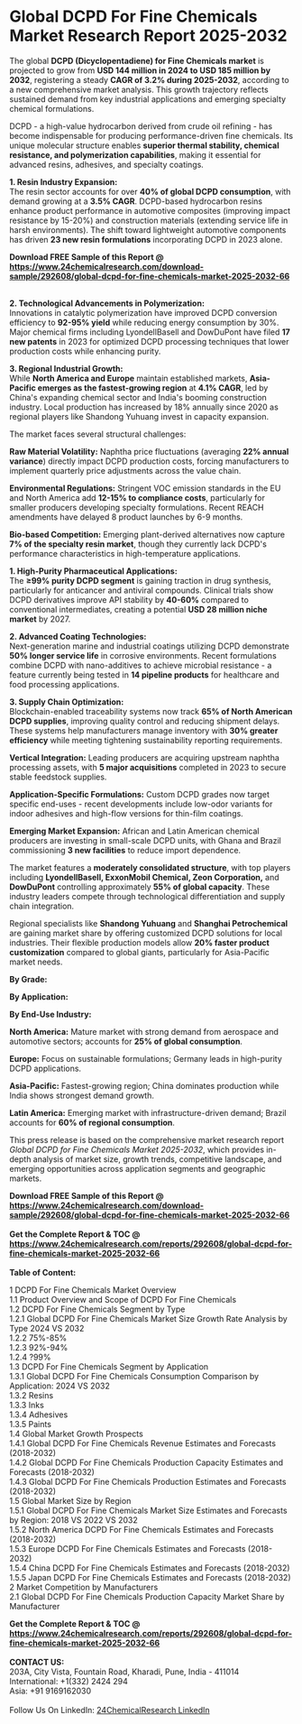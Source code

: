 <h1>Global DCPD For Fine Chemicals Market Research Report 2025-2032</h1><p>The global <strong>DCPD (Dicyclopentadiene) for Fine Chemicals market</strong> is projected to grow from <strong>USD 144 million in 2024 to USD 185 million by 2032</strong>, registering a steady <strong>CAGR of 3.2% during 2025-2032</strong>, according to a new comprehensive market analysis. This growth trajectory reflects sustained demand from key industrial applications and emerging specialty chemical formulations.</p><p>DCPD - a high-value hydrocarbon derived from crude oil refining - has become indispensable for producing performance-driven fine chemicals. Its unique molecular structure enables <strong>superior thermal stability, chemical resistance, and polymerization capabilities</strong>, making it essential for advanced resins, adhesives, and specialty coatings.</p><p><strong>1. Resin Industry Expansion:</strong><br>
The resin sector accounts for over <strong>40% of global DCPD consumption</strong>, with demand growing at a <strong>3.5% CAGR</strong>. DCPD-based hydrocarbon resins enhance product performance in automotive composites (improving impact resistance by 15-20%) and construction materials (extending service life in harsh environments). The shift toward lightweight automotive components has driven <strong>23 new resin formulations</strong> incorporating DCPD in 2023 alone.</p><div><b>Download FREE Sample of this Report @ 
            <a href="https://www.24chemicalresearch.com/download-sample/292608/global-dcpd-for-fine-chemicals-market-2025-2032-66">
            https://www.24chemicalresearch.com/download-sample/292608/global-dcpd-for-fine-chemicals-market-2025-2032-66</a></b></div><br><p><strong>2. Technological Advancements in Polymerization:</strong><br>
Innovations in catalytic polymerization have improved DCPD conversion efficiency to <strong>92-95% yield</strong> while reducing energy consumption by 30%. Major chemical firms including LyondellBasell and DowDuPont have filed <strong>17 new patents</strong> in 2023 for optimized DCPD processing techniques that lower production costs while enhancing purity.</p><p><strong>3. Regional Industrial Growth:</strong><br>
While <strong>North America and Europe</strong> maintain established markets, <strong>Asia-Pacific emerges as the fastest-growing region</strong> at <strong>4.1% CAGR</strong>, led by China's expanding chemical sector and India's booming construction industry. Local production has increased by 18% annually since 2020 as regional players like Shandong Yuhuang invest in capacity expansion.</p><p>The market faces several structural challenges:</p><p><strong>Raw Material Volatility:</strong> Naphtha price fluctuations (averaging <strong>22% annual variance</strong>) directly impact DCPD production costs, forcing manufacturers to implement quarterly price adjustments across the value chain.</p><p><strong>Environmental Regulations:</strong> Stringent VOC emission standards in the EU and North America add <strong>12-15% to compliance costs</strong>, particularly for smaller producers developing specialty formulations. Recent REACH amendments have delayed 8 product launches by 6-9 months.</p><p><strong>Bio-based Competition:</strong> Emerging plant-derived alternatives now capture <strong>7% of the specialty resin market</strong>, though they currently lack DCPD's performance characteristics in high-temperature applications.</p><p><strong>1. High-Purity Pharmaceutical Applications:</strong><br>
The <strong>≥99% purity DCPD segment</strong> is gaining traction in drug synthesis, particularly for anticancer and antiviral compounds. Clinical trials show DCPD derivatives improve API stability by <strong>40-60%</strong> compared to conventional intermediates, creating a potential <strong>USD 28 million niche market</strong> by 2027.</p><p><strong>2. Advanced Coating Technologies:</strong><br>
Next-generation marine and industrial coatings utilizing DCPD demonstrate <strong>50% longer service life</strong> in corrosive environments. Recent formulations combine DCPD with nano-additives to achieve microbial resistance - a feature currently being tested in <strong>14 pipeline products</strong> for healthcare and food processing applications.</p><p><strong>3. Supply Chain Optimization:</strong><br>
Blockchain-enabled traceability systems now track <strong>65% of North American DCPD supplies</strong>, improving quality control and reducing shipment delays. These systems help manufacturers manage inventory with <strong>30% greater efficiency</strong> while meeting tightening sustainability reporting requirements.</p><p><strong>Vertical Integration:</strong> Leading producers are acquiring upstream naphtha processing assets, with <strong>5 major acquisitions</strong> completed in 2023 to secure stable feedstock supplies.</p><p><strong>Application-Specific Formulations:</strong> Custom DCPD grades now target specific end-uses - recent developments include low-odor variants for indoor adhesives and high-flow versions for thin-film coatings.</p><p><strong>Emerging Market Expansion:</strong> African and Latin American chemical producers are investing in small-scale DCPD units, with Ghana and Brazil commissioning <strong>3 new facilities</strong> to reduce import dependence.</p><p>The market features a <strong>moderately consolidated structure</strong>, with top players including <strong>LyondellBasell, ExxonMobil Chemical, Zeon Corporation,</strong> and <strong>DowDuPont</strong> controlling approximately <strong>55% of global capacity</strong>. These industry leaders compete through technological differentiation and supply chain integration.</p><p>Regional specialists like <strong>Shandong Yuhuang</strong> and <strong>Shanghai Petrochemical</strong> are gaining market share by offering customized DCPD solutions for local industries. Their flexible production models allow <strong>20% faster product customization</strong> compared to global giants, particularly for Asia-Pacific market needs.</p><p><strong>By Grade:</strong></p><p><strong>By Application:</strong></p><p><strong>By End-Use Industry:</strong></p><p><strong>North America:</strong> Mature market with strong demand from aerospace and automotive sectors; accounts for <strong>25% of global consumption</strong>.</p><p><strong>Europe:</strong> Focus on sustainable formulations; Germany leads in high-purity DCPD applications.</p><p><strong>Asia-Pacific:</strong> Fastest-growing region; China dominates production while India shows strongest demand growth.</p><p><strong>Latin America:</strong> Emerging market with infrastructure-driven demand; Brazil accounts for <strong>60% of regional consumption</strong>.</p><p>This press release is based on the comprehensive market research report <em>Global DCPD for Fine Chemicals Market 2025-2032</em>, which provides in-depth analysis of market size, growth trends, competitive landscape, and emerging opportunities across application segments and geographic markets.</p><div><b>Download FREE Sample of this Report @ 
            <a href="https://www.24chemicalresearch.com/download-sample/292608/global-dcpd-for-fine-chemicals-market-2025-2032-66">
            https://www.24chemicalresearch.com/download-sample/292608/global-dcpd-for-fine-chemicals-market-2025-2032-66</a></b></div><br><div><b>Get the Complete Report & TOC @ 
            <a href="https://www.24chemicalresearch.com/reports/292608/global-dcpd-for-fine-chemicals-market-2025-2032-66">
            https://www.24chemicalresearch.com/reports/292608/global-dcpd-for-fine-chemicals-market-2025-2032-66</a></b></div><br>
            <b>Table of Content:</b><p>1 DCPD For Fine Chemicals Market Overview<br />
    1.1 Product Overview and Scope of DCPD For Fine Chemicals<br />
    1.2 DCPD For Fine Chemicals Segment by Type<br />
        1.2.1 Global DCPD For Fine Chemicals Market Size Growth Rate Analysis by Type 2024 VS 2032<br />
        1.2.2 75%-85%<br />
        1.2.3 92%-94%<br />
        1.2.4 ?99%<br />
    1.3 DCPD For Fine Chemicals Segment by Application<br />
        1.3.1 Global DCPD For Fine Chemicals Consumption Comparison by Application: 2024 VS 2032<br />
        1.3.2 Resins<br />
        1.3.3 Inks<br />
        1.3.4 Adhesives<br />
        1.3.5 Paints<br />
    1.4 Global Market Growth Prospects<br />
        1.4.1 Global DCPD For Fine Chemicals Revenue Estimates and Forecasts (2018-2032)<br />
        1.4.2 Global DCPD For Fine Chemicals Production Capacity Estimates and Forecasts (2018-2032)<br />
        1.4.3 Global DCPD For Fine Chemicals Production Estimates and Forecasts (2018-2032)<br />
    1.5 Global Market Size by Region<br />
        1.5.1 Global DCPD For Fine Chemicals Market Size Estimates and Forecasts by Region: 2018 VS 2022 VS 2032<br />
        1.5.2 North America DCPD For Fine Chemicals Estimates and Forecasts (2018-2032)<br />
        1.5.3 Europe DCPD For Fine Chemicals Estimates and Forecasts (2018-2032)<br />
        1.5.4 China DCPD For Fine Chemicals Estimates and Forecasts (2018-2032)<br />
        1.5.5 Japan DCPD For Fine Chemicals Estimates and Forecasts (2018-2032)<br />
2 Market Competition by Manufacturers<br />
    2.1 Global DCPD For Fine Chemicals Production Capacity Market Share by Manufacturer</p><div><b>Get the Complete Report & TOC @ 
            <a href="https://www.24chemicalresearch.com/reports/292608/global-dcpd-for-fine-chemicals-market-2025-2032-66">
            https://www.24chemicalresearch.com/reports/292608/global-dcpd-for-fine-chemicals-market-2025-2032-66</a></b></div><br><b>CONTACT US:</b><br>
            203A, City Vista, Fountain Road, Kharadi, Pune, India - 411014<br>
            International: +1(332) 2424 294<br>
            Asia: +91 9169162030 <br><br>
            Follow Us On LinkedIn: <a href="https://www.linkedin.com/company/24chemicalresearch/">24ChemicalResearch LinkedIn</a>